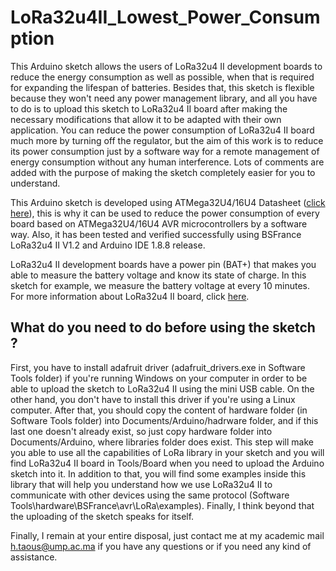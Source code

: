 # LoRa32u4II_Lowest_Power_Consumption
This Arduino sketch allows the users of LoRa32u4 II development boards to reduce the energy consumption as well as possible, when that is required for expanding the lifespan of batteries. Besides that, this sketch is flexible because they won't need any power management library, and all you have to do is to upload this sketch to LoRa32u4 II board after making the necessary modifications that allow it to be adapted with their own application. You can reduce the power consumption of LoRa32u4 II board much more by turning off the regulator, but the aim of this work is to reduce its power consumption just by a software way for a remote management of energy consumption without any human interference. Lots of comments are added with the purpose of making the sketch completely easier for you to understand. 

This Arduino sketch is developed using ATMega32U4/16U4 Datasheet ([click here](http://ww1.microchip.com/downloads/en/devicedoc/atmel-7766-8-bit-avr-atmega16u4-32u4_datasheet.pdf)), this is why it can be used to reduce the power consumption of every board based on ATMega32U4/16U4 AVR microcontrollers by a software way. Also, it has been tested and verified successfully using BSFrance LoRa32u4 II V1.2 and Arduino IDE 1.8.8 release. 

LoRa32u4 II development boards have a power pin (BAT+) that makes you able to measure the battery voltage and know its state of charge. In this sketch for example, we measure the battery voltage at every 10 minutes. For more information about LoRa32u4 II board, click [here](http://www.diymalls.com/index.php?route=product/product&product_id=88).
## What do you need to do before using the sketch ?
First, you have to install adafruit driver (adafruit_drivers.exe in Software Tools folder) if you're running Windows on your computer in order to be able to upload the sketch to LoRa32u4 II using the mini USB cable. On the other hand, you don't have to install this driver if you're using a Linux computer. After that, you should copy the content of hardware folder (in Software Tools folder) into Documents/Arduino/hadrware folder, and if this last one doesn't already exist, so just copy hardware folder into Documents/Arduino, where libraries folder does exist. This step will make you able to use all the capabilities of LoRa library in your sketch and you will find LoRa32u4 II board in Tools/Board when you need to upload the Arduino sketch into it. In addition to that, you will find some examples inside this library that will help you understand how we use LoRa32u4 II to communicate with other devices using the same protocol (Software Tools\hardware\BSFrance\avr\LoRa\examples). Finally, I think beyond that the uploading of the sketch speaks for itself.  

Finally, I remain at your entire disposal, just contact me at my academic mail h.taous@ump.ac.ma if you have any questions or if you need any kind of assistance.
